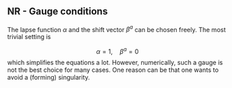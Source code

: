 ## NR - Gauge conditions

The lapse function $\alpha$ and the shift vector $\beta^{a}$ can be chosen freely. The most trivial setting is

$$
\alpha=1, \quad \beta^{a}=0
$$
which simplifies the equations a lot. However, numerically, such a gauge is not the best choice for many cases. One reason can be that one wants to avoid a (forming) singularity.